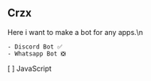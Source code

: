 ## Crzx
Here i want to make a bot for any apps.\n

```
- Discord Bot ✅
- Whatsapp Bot ❎
```

[ ] JavaScript
